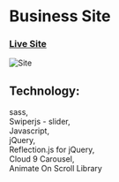 # Business Site
 
### [Live Site](https://jacekmaciejak.github.io/Business-Site/)

![Site](https://i.ibb.co/ssbT8SC/img2.png)

## Technology:
sass, <br>
Swiperjs - slider,<br>
Javascript,<br>
jQuery,<br>
Reflection.js for jQuery,<br>
Cloud 9 Carousel,<br>
Animate On Scroll Library
